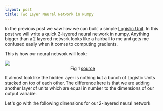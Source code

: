 ```yaml
---
layout: post
title: Two Layer Neural Network in Numpy
---
```


In the previous post we saw how we can build a simple [Logistic Unit](http://anupsawant.com/2017/12/27/logistic-regression-from-scratch/). In this post we will write a quick 2-layered neural network in numpy. Anything bigger than a 2 layered network looks like a hairball to me and gets me confused easily when it comes to computing gradients.

This is how our neural network will look:

<img src="http://www.extremetech.com/wp-content/uploads/2015/07/NeuralNetwork.png">
<center>Fig 1 <a href="https://www.extremetech.com/extreme/215170-artificial-neural-networks-are-changing-the-world-what-are-they" target="_blank">source</a></center>

It almost look like the hidden layer is nothing but a bunch of Logistic Units stacked on top of each other. The difference here is that we are adding another layer of units which are equal in number to the dimensions of our output variable.

Let's go with the following dimensions for our 2-layered neural network
